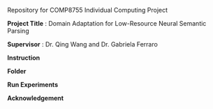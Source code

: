 Repository for COMP8755 Individual Computing Project

**Project Title** :  Domain Adaptation for Low-Resource Neural Semantic Parsing

**Supervisor** : Dr. Qing Wang and Dr. Gabriela Ferraro

**Instruction**

**Folder**

**Run Experiments**

**Acknowledgement**
